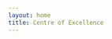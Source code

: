 ```yaml
---
layout: home
title: Centre of Excellence
---
```


<!-- all homepage content can be found in /_layouts/home.html -->
